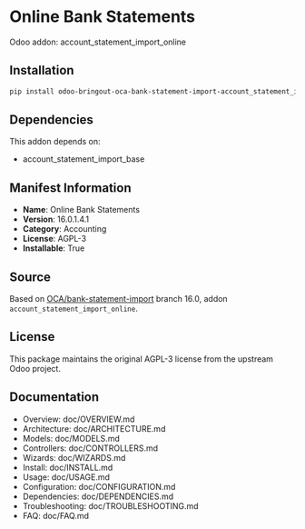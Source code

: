 # Online Bank Statements

Odoo addon: account_statement_import_online

## Installation

```bash
pip install odoo-bringout-oca-bank-statement-import-account_statement_import_online
```

## Dependencies

This addon depends on:
- account_statement_import_base

## Manifest Information

- **Name**: Online Bank Statements
- **Version**: 16.0.1.4.1
- **Category**: Accounting
- **License**: AGPL-3
- **Installable**: True

## Source

Based on [OCA/bank-statement-import](https://github.com/OCA/bank-statement-import) branch 16.0, addon `account_statement_import_online`.

## License

This package maintains the original AGPL-3 license from the upstream Odoo project.

## Documentation

- Overview: doc/OVERVIEW.md
- Architecture: doc/ARCHITECTURE.md
- Models: doc/MODELS.md
- Controllers: doc/CONTROLLERS.md
- Wizards: doc/WIZARDS.md
- Install: doc/INSTALL.md
- Usage: doc/USAGE.md
- Configuration: doc/CONFIGURATION.md
- Dependencies: doc/DEPENDENCIES.md
- Troubleshooting: doc/TROUBLESHOOTING.md
- FAQ: doc/FAQ.md
